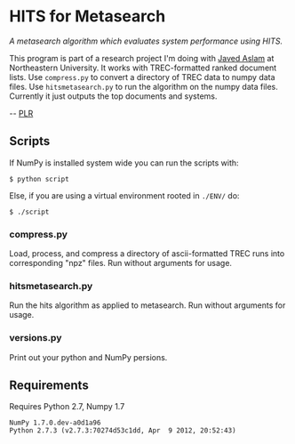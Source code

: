 # HITS for Metasearch

*A metasearch algorithm which evaluates system performance using HITS.*

This program is part of a research project I'm doing with [Javed Aslam](http://www.ccs.neu.edu/home/jaa/) at Northeastern University. It works with TREC-formatted ranked document lists. Use `compress.py` to convert a directory of TREC data to numpy data files. Use `hitsmetasearch.py` to run the algorithm on the numpy data files. Currently it just outputs the top documents and systems.

-- [PLR](http://f06mote.com)

## Scripts

If NumPy is installed system wide you can run the scripts with:

    $ python script

Else, if you are using a virtual environment rooted in `./ENV/` do:

    $ ./script

### compress.py

Load, process, and compress a directory of ascii-formatted TREC runs into corresponding "npz" files. Run without arguments for usage.

### hitsmetasearch.py

Run the hits algorithm as applied to metasearch. Run without arguments for usage.

### versions.py

Print out your python and NumPy persions.

## Requirements

Requires Python 2.7, Numpy 1.7

    NumPy 1.7.0.dev-a0d1a96
    Python 2.7.3 (v2.7.3:70274d53c1dd, Apr  9 2012, 20:52:43) 